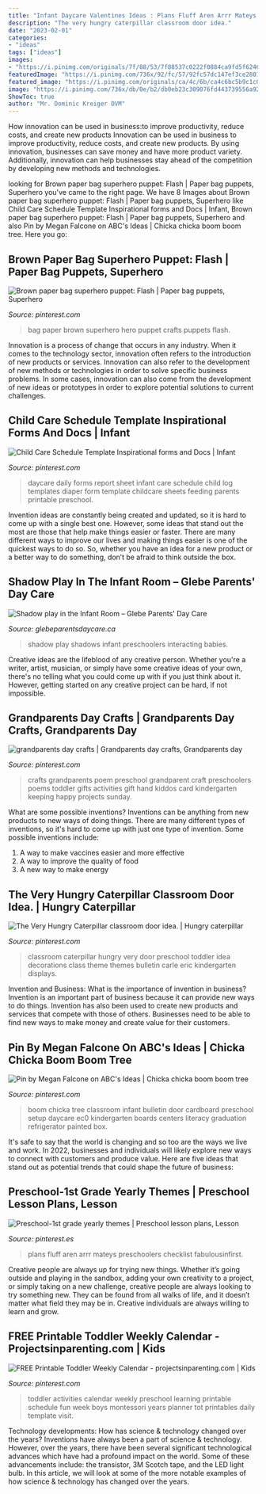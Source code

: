 ```yaml
---
title: "Infant Daycare Valentines Ideas : Plans Fluff Aren Arrr Mateys Preschoolers Checklist Fabulousinfirst"
description: "The very hungry caterpillar classroom door idea."
date: "2023-02-01"
categories:
- "ideas"
tags: ["ideas"]
images:
- "https://i.pinimg.com/originals/7f/88/53/7f88537c0222f0884ca9fd5f62465994.jpg"
featuredImage: "https://i.pinimg.com/736x/92/fc/57/92fc57dc147ef3ce2801dec7ff7b65bb--teaching-themes-preschool-themes.jpg"
featured_image: "https://i.pinimg.com/originals/ca/4c/6b/ca4c6bc5b9c1c0df7d0a57cff027f167.jpg"
image: "https://i.pinimg.com/736x/db/0e/b2/db0eb23c309076fd443739556a92ae9c.jpg"
ShowToc: true
author: "Mr. Dominic Kreiger DVM"
---
```



How innovation can be used in business:to improve productivity, reduce costs, and create new products
Innovation can be used in business to improve productivity, reduce costs, and create new products. By using innovation, businesses can save money and have more product variety. Additionally, innovation can help businesses stay ahead of the competition by developing new methods and technologies.

	

		
looking for Brown paper bag superhero puppet: Flash | Paper bag puppets, Superhero you've came to the right page. We have 8 Images about Brown paper bag superhero puppet: Flash | Paper bag puppets, Superhero like Child Care Schedule Template Inspirational forms and Docs | Infant, Brown paper bag superhero puppet: Flash | Paper bag puppets, Superhero and also Pin by Megan Falcone on ABC&#039;s Ideas | Chicka chicka boom boom tree. Here you go:
		
    
## Brown Paper Bag Superhero Puppet: Flash | Paper Bag Puppets, Superhero

<img loading=lazy src="https://i.pinimg.com/736x/db/0e/b2/db0eb23c309076fd443739556a92ae9c.jpg" onerror="this.onerror=null;this.src='https://tse1.mm.bing.net/th?id=OIP.rI7FUvZKP68t5gZLcJKyhAHaNK&amp;pid=15.1';" alt="Brown paper bag superhero puppet: Flash | Paper bag puppets, Superhero">

_Source: pinterest.com_

>bag paper brown superhero hero puppet crafts puppets flash. 

	

Innovation is a process of change that occurs in any industry. When it comes to the technology sector, innovation often refers to the introduction of new products or services. Innovation can also refer to the development of new methods or technologies in order to solve specific business problems. In some cases, innovation can also come from the development of new ideas or prototypes in order to explore potential solutions to current challenges.

    
## Child Care Schedule Template Inspirational Forms And Docs | Infant

<img loading=lazy src="https://i.pinimg.com/736x/0d/57/ed/0d57ed07ca9063ffde7834074989c949.jpg" onerror="this.onerror=null;this.src='https://tse4.mm.bing.net/th?id=OIP.R1k-kLCqFjhDk6HZ_cMyswHaJq&amp;pid=15.1';" alt="Child Care Schedule Template Inspirational forms and Docs | Infant">

_Source: pinterest.com_

>daycare daily forms report sheet infant care schedule child log templates diaper form template childcare sheets feeding parents printable preschool. 

	

Invention ideas are constantly being created and updated, so it is hard to come up with a single best one. However, some ideas that stand out the most are those that help make things easier or faster. There are many different ways to improve our lives and making things easier is one of the quickest ways to do so. So, whether you have an idea for a new product or a better way to do something, don’t be afraid to think outside the box.

    
## Shadow Play In The Infant Room – Glebe Parents&#039; Day Care

<img loading=lazy src="http://glebeparentsdaycare.ca/wp-content/uploads/2016/04/shadows_03.jpg" onerror="this.onerror=null;this.src='https://tse2.mm.bing.net/th?id=OIP.0uH8vH1glRWQZ2DzYXayCAHaLF&amp;pid=15.1';" alt="Shadow play in the Infant Room – Glebe Parents&#039; Day Care">

_Source: glebeparentsdaycare.ca_

>shadow play shadows infant preschoolers interacting babies. 

	

Creative ideas are the lifeblood of any creative person. Whether you're a writer, artist, musician, or simply have some creative ideas of your own, there's no telling what you could come up with if you just think about it. However, getting started on any creative project can be hard, if not impossible.

    
## Grandparents Day Crafts | Grandparents Day Crafts, Grandparents Day

<img loading=lazy src="https://i.pinimg.com/originals/7f/88/53/7f88537c0222f0884ca9fd5f62465994.jpg" onerror="this.onerror=null;this.src='https://tse2.mm.bing.net/th?id=OIP.hZOdmk4YQp-32It4GIfxUQHaLG&amp;pid=15.1';" alt="grandparents day crafts | Grandparents day crafts, Grandparents day">

_Source: pinterest.com_

>crafts grandparents poem preschool grandparent craft preschoolers poems toddler gifts activities gift hand kiddos card kindergarten keeping happy projects sunday. 

	

What are some possible inventions?
Inventions can be anything from new products to new ways of doing things. There are many different types of inventions, so it's hard to come up with just one type of invention. Some possible inventions include:
1. A way to make vaccines easier and more effective
2. A way to improve the quality of food
3. A new way to make energy

    
## The Very Hungry Caterpillar Classroom Door Idea. | Hungry Caterpillar

<img loading=lazy src="https://i.pinimg.com/originals/ca/4c/6b/ca4c6bc5b9c1c0df7d0a57cff027f167.jpg" onerror="this.onerror=null;this.src='https://tse4.mm.bing.net/th?id=OIP.fdJy1ef8Ky-v3l3K6LvwWAHaNc&amp;pid=15.1';" alt="The Very Hungry Caterpillar classroom door idea. | Hungry caterpillar">

_Source: pinterest.com_

>classroom caterpillar hungry very door preschool toddler idea decorations class theme themes bulletin carle eric kindergarten displays. 

	

Invention and Business: What is the importance of invention in business?
Invention is an important part of business because it can provide new ways to do things. Invention has also been used to create new products and services that compete with those of others. Businesses need to be able to find new ways to make money and create value for their customers.

    
## Pin By Megan Falcone On ABC&#039;s Ideas | Chicka Chicka Boom Boom Tree

<img loading=lazy src="https://i.pinimg.com/736x/48/16/0f/48160ff346ad4da67a765cda5bfd8d43--infant-classroom-classroom-setup.jpg" onerror="this.onerror=null;this.src='https://tse2.mm.bing.net/th?id=OIP.t_XYIZljsGy414f7negrjQHaJ3&amp;pid=15.1';" alt="Pin by Megan Falcone on ABC&#039;s Ideas | Chicka chicka boom boom tree">

_Source: pinterest.com_

>boom chicka tree classroom infant bulletin door cardboard preschool setup daycare ec0 kindergarten boards centers literacy graduation refrigerator painted box. 

	

It's safe to say that the world is changing and so too are the ways we live and work. In 2022, businesses and individuals will likely explore new ways to connect with customers and produce value. Here are five ideas that stand out as potential trends that could shape the future of business:

    
## Preschool-1st Grade Yearly Themes | Preschool Lesson Plans, Lesson

<img loading=lazy src="https://i.pinimg.com/736x/92/fc/57/92fc57dc147ef3ce2801dec7ff7b65bb--teaching-themes-preschool-themes.jpg" onerror="this.onerror=null;this.src='https://tse1.mm.bing.net/th?id=OIP.xbnUrO7rfspI1CcA1xc-gAHaJl&amp;pid=15.1';" alt="Preschool-1st grade yearly themes | Preschool lesson plans, Lesson">

_Source: pinterest.es_

>plans fluff aren arrr mateys preschoolers checklist fabulousinfirst. 

	

Creative people are always up for trying new things. Whether it’s going outside and playing in the sandbox, adding your own creativity to a project, or simply taking on a new challenge, creative people are always looking to try something new. They can be found from all walks of life, and it doesn’t matter what field they may be in. Creative individuals are always willing to learn and grow.

    
## FREE Printable Toddler Weekly Calendar - Projectsinparenting.com | Kids

<img loading=lazy src="https://i.pinimg.com/736x/f4/b4/c0/f4b4c093de5168abfafbe58f3d46b97c--montessori-toddler-montessori-activities.jpg" onerror="this.onerror=null;this.src='https://tse2.mm.bing.net/th?id=OIP.ZXlH_O-3ZMLXFeED2bNfFgHaKW&amp;pid=15.1';" alt="FREE Printable Toddler Weekly Calendar - projectsinparenting.com | Kids">

_Source: pinterest.com_

>toddler activities calendar weekly preschool learning printable schedule fun week boys montessori years planner tot printables daily template visit. 

	

Technology developments: How has science & technology changed over the years?
Inventions have always been a part of science & technology. However, over the years, there have been several significant technological advances which have had a profound impact on the world. Some of these advancements include: the transistor, 3M Scotch tape, and the LED light bulb. In this article, we will look at some of the more notable examples of how science & technology has changed over the years.

